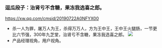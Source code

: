 ### 逗瓜段子：治肾亏不含糖，果冻我选喜之郎。
https://xw.qq.com/cmsid/20190722A0NFYX00
- 杀一人为罪，屠万人为王，杀得万万人，方为王中王，王中王火腿肠，一节更比六节强，300年九芝堂，治肾亏不含糖，果冻我选喜之郎。
![](https://inews.gtimg.com/newsapp_bt/0/9801520124/641)
- 产品经理视角，用户视角。